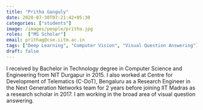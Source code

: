 ```yaml
---
title: "Pritha Ganguly"
date: 2020-07-30T07:21:42+05:30
categories: ["students"]
image: /images/people/pritha.jpg
roles:  ["MS Scholar"]
email: prithag@cse.iitm.ac.in
tags: ["Deep Learning", "Computer Vision", "Visual Question Answering"]
draft: false
---
```



I received by Bachelor in Technology degree in Computer Science and Engineering from NIT Durgapur in 2015. I also worked at Centre for Development of Telematics (C-DoT), Bengaluru as a Research Engineer in the Next Generation Networks team for 2 years before joining IIT Madras as a research scholar in 2017. I am working in the broad area of visual question answering.